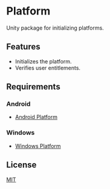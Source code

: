 # Platform

Unity package for initializing platforms.

## Features
* Initializes the platform.
* Verifies user entitlements.

## Requirements

### Android
* [Android Platform](https://github.com/DreadedKane/platform-android)

### Windows
* [Windows Platform](https://github.com/DreadedKane/platform-windows)

## License
[MIT](https://choosealicense.com/licenses/mit)
